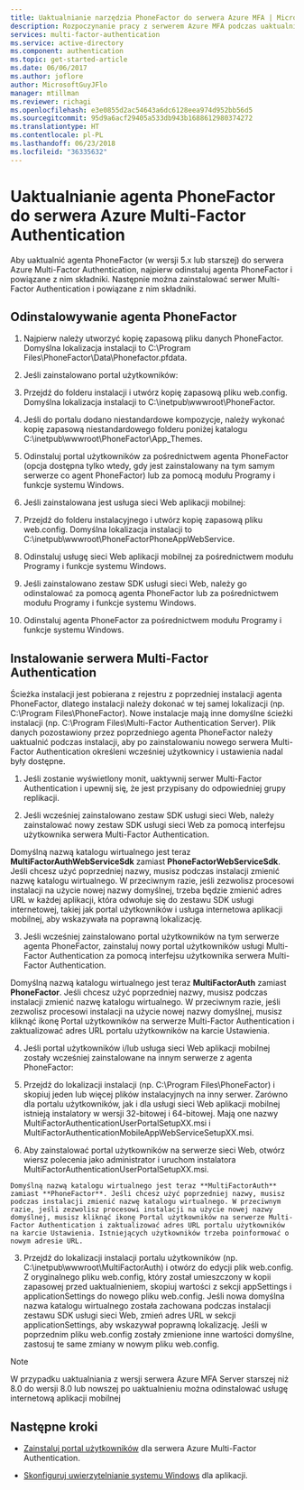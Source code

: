 ```yaml
---
title: Uaktualnianie narzędzia PhoneFactor do serwera Azure MFA | Microsoft Docs
description: Rozpoczynanie pracy z serwerem Azure MFA podczas uaktualniania ze starszej wersji agenta PhoneFactor.
services: multi-factor-authentication
ms.service: active-directory
ms.component: authentication
ms.topic: get-started-article
ms.date: 06/06/2017
ms.author: joflore
author: MicrosoftGuyJFlo
manager: mtillman
ms.reviewer: richagi
ms.openlocfilehash: e3e0855d2ac54643a6dc6128eea974d952bb56d5
ms.sourcegitcommit: 95d9a6acf29405a533db943b1688612980374272
ms.translationtype: HT
ms.contentlocale: pl-PL
ms.lasthandoff: 06/23/2018
ms.locfileid: "36335632"
---
```

# <a name="upgrade-the-phonefactor-agent-to-azure-multi-factor-authentication-server"></a>Uaktualnianie agenta PhoneFactor do serwera Azure Multi-Factor Authentication

Aby uaktualnić agenta PhoneFactor (w wersji 5.x lub starszej) do serwera Azure Multi-Factor Authentication, najpierw odinstaluj agenta PhoneFactor i powiązane z nim składniki. Następnie można zainstalować serwer Multi-Factor Authentication i powiązane z nim składniki.

## <a name="uninstall-the-phonefactor-agent"></a>Odinstalowywanie agenta PhoneFactor

1. Najpierw należy utworzyć kopię zapasową pliku danych PhoneFactor. Domyślna lokalizacja instalacji to C:\Program Files\PhoneFactor\Data\Phonefactor.pfdata.

2. Jeśli zainstalowano portal użytkowników:
  1. Przejdź do folderu instalacji i utwórz kopię zapasową pliku web.config. Domyślna lokalizacja instalacji to C:\inetpub\wwwroot\PhoneFactor.

  2. Jeśli do portalu dodano niestandardowe kompozycje, należy wykonać kopię zapasową niestandardowego folderu poniżej katalogu C:\inetpub\wwwroot\PhoneFactor\App_Themes.

  3. Odinstaluj portal użytkowników za pośrednictwem agenta PhoneFactor (opcja dostępna tylko wtedy, gdy jest zainstalowany na tym samym serwerze co agent PhoneFactor) lub za pomocą modułu Programy i funkcje systemu Windows.

3. Jeśli zainstalowana jest usługa sieci Web aplikacji mobilnej:

  1. Przejdź do folderu instalacyjnego i utwórz kopię zapasową pliku web.config. Domyślna lokalizacja instalacji to C:\inetpub\wwwroot\PhoneFactorPhoneAppWebService.

  2. Odinstaluj usługę sieci Web aplikacji mobilnej za pośrednictwem modułu Programy i funkcje systemu Windows.

4. Jeśli zainstalowano zestaw SDK usługi sieci Web, należy go odinstalować za pomocą agenta PhoneFactor lub za pośrednictwem modułu Programy i funkcje systemu Windows.

5. Odinstaluj agenta PhoneFactor za pośrednictwem modułu Programy i funkcje systemu Windows.

## <a name="install-the-multi-factor-authentication-server"></a>Instalowanie serwera Multi-Factor Authentication

Ścieżka instalacji jest pobierana z rejestru z poprzedniej instalacji agenta PhoneFactor, dlatego instalacji należy dokonać w tej samej lokalizacji (np. C:\Program Files\PhoneFactor). Nowe instalacje mają inne domyślne ścieżki instalacji (np. C:\Program Files\Multi-Factor Authentication Server). Plik danych pozostawiony przez poprzedniego agenta PhoneFactor należy uaktualnić podczas instalacji, aby po zainstalowaniu nowego serwera Multi-Factor Authentication określeni wcześniej użytkownicy i ustawienia nadal były dostępne.

1. Jeśli zostanie wyświetlony monit, uaktywnij serwer Multi-Factor Authentication i upewnij się, że jest przypisany do odpowiedniej grupy replikacji.

2. Jeśli wcześniej zainstalowano zestaw SDK usługi sieci Web, należy zainstalować nowy zestaw SDK usługi sieci Web za pomocą interfejsu użytkownika serwera Multi-Factor Authentication.

  Domyślną nazwą katalogu wirtualnego jest teraz **MultiFactorAuthWebServiceSdk** zamiast **PhoneFactorWebServiceSdk**. Jeśli chcesz użyć poprzedniej nazwy, musisz podczas instalacji zmienić nazwę katalogu wirtualnego. W przeciwnym razie, jeśli zezwolisz procesowi instalacji na użycie nowej nazwy domyślnej, trzeba będzie zmienić adres URL w każdej aplikacji, która odwołuje się do zestawu SDK usługi internetowej, takiej jak portal użytkowników i usługa internetowa aplikacji mobilnej, aby wskazywała na poprawną lokalizację.

3. Jeśli wcześniej zainstalowano portal użytkowników na tym serwerze agenta PhoneFactor, zainstaluj nowy portal użytkowników usługi Multi-Factor Authentication za pomocą interfejsu użytkownika serwera Multi-Factor Authentication.

  Domyślną nazwą katalogu wirtualnego jest teraz **MultiFactorAuth** zamiast **PhoneFactor**. Jeśli chcesz użyć poprzedniej nazwy, musisz podczas instalacji zmienić nazwę katalogu wirtualnego. W przeciwnym razie, jeśli zezwolisz procesowi instalacji na użycie nowej nazwy domyślnej, musisz kliknąć ikonę Portal użytkowników na serwerze Multi-Factor Authentication i zaktualizować adres URL portalu użytkowników na karcie Ustawienia.

4. Jeśli portal użytkowników i/lub usługa sieci Web aplikacji mobilnej zostały wcześniej zainstalowane na innym serwerze z agenta PhoneFactor:

  1. Przejdź do lokalizacji instalacji (np. C:\Program Files\PhoneFactor) i skopiuj jeden lub więcej plików instalacyjnych na inny serwer. Zarówno dla portalu użytkowników, jak i dla usługi sieci Web aplikacji mobilnej istnieją instalatory w wersji 32-bitowej i 64-bitowej. Mają one nazwy MultiFactorAuthenticationUserPortalSetupXX.msi i MultiFactorAuthenticationMobileAppWebServiceSetupXX.msi.

  2. Aby zainstalować portal użytkowników na serwerze sieci Web, otwórz wiersz polecenia jako administrator i uruchom instalatora MultiFactorAuthenticationUserPortalSetupXX.msi.

    Domyślną nazwą katalogu wirtualnego jest teraz **MultiFactorAuth** zamiast **PhoneFactor**. Jeśli chcesz użyć poprzedniej nazwy, musisz podczas instalacji zmienić nazwę katalogu wirtualnego. W przeciwnym razie, jeśli zezwolisz procesowi instalacji na użycie nowej nazwy domyślnej, musisz kliknąć ikonę Portal użytkowników na serwerze Multi-Factor Authentication i zaktualizować adres URL portalu użytkowników na karcie Ustawienia. Istniejących użytkowników trzeba poinformować o nowym adresie URL.

  3. Przejdź do lokalizacji instalacji portalu użytkowników (np. C:\inetpub\wwwroot\MultiFactorAuth) i otwórz do edycji plik web.config. Z oryginalnego pliku web.config, który został umieszczony w kopii zapasowej przed uaktualnieniem, skopiuj wartości z sekcji appSettings i applicationSettings do nowego pliku web.config. Jeśli nowa domyślna nazwa katalogu wirtualnego została zachowana podczas instalacji zestawu SDK usługi sieci Web, zmień adres URL w sekcji applicationSettings, aby wskazywał poprawną lokalizację. Jeśli w poprzednim pliku web.config zostały zmienione inne wartości domyślne, zastosuj te same zmiany w nowym pliku web.config.

> [!NOTE]
> W przypadku uaktualniania z wersji serwera Azure MFA Server starszej niż 8.0 do wersji 8.0 lub nowszej po uaktualnieniu można odinstalować usługę internetową aplikacji mobilnej

## <a name="next-steps"></a>Następne kroki

- [Zainstaluj portal użytkowników](howto-mfaserver-deploy-userportal.md) dla serwera Azure Multi-Factor Authentication.

- [Skonfiguruj uwierzytelnianie systemu Windows](howto-mfaserver-windows.md) dla aplikacji. 
